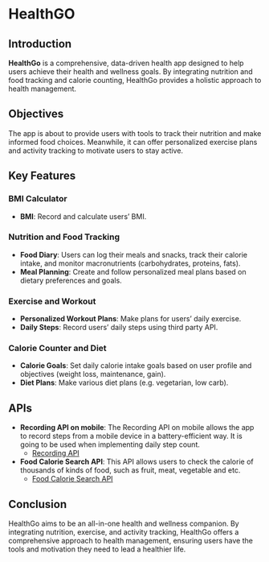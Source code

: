 # HealthGO 

## Introduction
**HealthGo** is a comprehensive, data-driven health app designed to help users achieve their health and wellness goals. By integrating nutrition and food tracking and calorie counting, HealthGo provides a holistic approach to health management.

## Objectives
The app is about to provide users with tools to track their nutrition and make informed food choices. Meanwhile, it can offer personalized exercise plans and activity tracking to motivate users to stay active.

## Key Features

### BMI Calculator
- **BMI**: Record and calculate users’ BMI.

### Nutrition and Food Tracking
- **Food Diary**: Users can log their meals and snacks, track their calorie intake, and monitor macronutrients (carbohydrates, proteins, fats).
- **Meal Planning**: Create and follow personalized meal plans based on dietary preferences and goals.

### Exercise and Workout
- **Personalized Workout Plans**: Make plans for users’ daily exercise.
- **Daily Steps**: Record users’ daily steps using third party API.

### Calorie Counter and Diet
- **Calorie Goals**: Set daily calorie intake goals based on user profile and objectives (weight loss, maintenance, gain).
- **Diet Plans**: Make various diet plans (e.g. vegetarian, low carb).

## APIs
- **Recording API on mobile**: The Recording API on mobile allows the app to record steps from a mobile device in a battery-efficient way. It is going to be used when implementing daily step count.
    - [Recording API](https://developer.android.com/health-and-fitness/guides/recording-api)
- **Food Calorie Search API**: This API allows users to check the calorie of thousands of kinds of food, such as fruit, meat, vegetable and etc.
    - [Food Calorie Search API](https://platform.fatsecret.com/api-demo)

## Conclusion
HealthGo aims to be an all-in-one health and wellness companion. By integrating nutrition, exercise, and activity tracking, HealthGo offers a comprehensive approach to health management, ensuring users have the tools and motivation they need to lead a healthier life.
